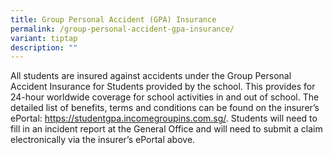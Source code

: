 ```yaml
---
title: Group Personal Accident (GPA) Insurance
permalink: /group-personal-accident-gpa-insurance/
variant: tiptap
description: ""
---
```

<p>All students are insured against accidents under the Group Personal Accident
Insurance for Students provided by the school. This provides for 24-hour
worldwide coverage for school activities in and out of school. The detailed
list of benefits, terms and conditions can be found on the insurer’s ePortal:
<a href="https://studentgpa.incomegroupins.com.sg/" rel="noopener noreferrer nofollow" target="_blank">https://studentgpa.incomegroupins.com.sg/</a>. Students will need to fill
in an incident report at the General Office and will need to submit a claim
electronically via the insurer’s ePortal above.</p>